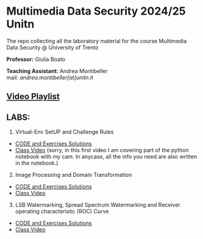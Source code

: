 # Multimedia Data Security 2024/25 Unitn
The repo collecting all the laboratory material for the course Multimedia Data Security @ University of Trento 

**Professor:** Giulia Boato 

**Teaching Assistant:** Andrea Montibeller \
mail: *andrea.montibeller[at]unitn.it*

## [Video Playlist](https://www.youtube.com/playlist?list=PLEUxdtdayXWuy0Sg6Qlgp6QUA5iw7l9YJ)


## LABS:

1. Virtual-Env SetUP and Challenge Rules
- [CODE and Exercises Solutions](https://drive.google.com/file/d/1fhomZfQuDNrvoG4sbKu6dqGyOw7vZSuB/view?usp=sharing) 
- [Class Video](https://youtu.be/AbMaN5joBBk)  (sorry, in this first video I am covering part of the python notebook with my cam. In anycase, all the info you need are also written in the notebook.)
<!---[YouTube Video Resume]()--->

2. Image Processing and Domain Transformation
- [CODE and Exercises Solutions](https://drive.google.com/file/d/1yCcVHnUp6KHC9-HF3n_B6j_VitBDU7v7/view?usp=sharing) 
- [Class Video](https://youtu.be/P7dZuoxVeAs) 


3. LSB Watermarking, Spread Spectrum Watermarking and Receiver operating characteristic (ROC) Curve
- [CODE and Exercises Solutions](https://drive.google.com/file/d/1OG3LBqgRz7kSBdJSLu3C4JYWi7IjQ0WC/view?usp=sharing) 
- [Class Video](https://youtu.be/kP1b-V-WVF8) 
<!---[YouTube Video Resume]()--->

